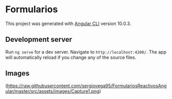 # Formularios

This project was generated with [Angular CLI](https://github.com/angular/angular-cli) version 10.0.3.

## Development server

Run `ng serve` for a dev server. Navigate to `http://localhost:4200/`. The app will automatically reload if you change any of the source files.

## Images

(https://raw.githubusercontent.com/sergiovega95/FormulariosReactivosAngular/master/src/assets/images/Capture1.png)


